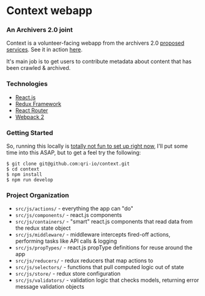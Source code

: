 # Context webapp
### An Archivers 2.0 joint

Context is a volunteer-facing webapp from the archivers 2.0 [proposed services](https://github.com/edgi-govdata-archiving/proposed-services). See it in action [here](https://alpha.archivers.space).

It's main job is to get users to contribute metadata about content that has been crawled & archived.

### Technologies

* [React.js](https://facebook.github.io/react/)
* [Redux Framework](https://redux.js.org/)
* [React Router](https://reacttraining.com/react-router/)
* [Webpack 2](https://webpack.js.org)

### Getting Started

So, running this locally is [totally not fun to set up right now](https://github.com/qri-io/context/issues/13), I'll put some time into this ASAP, but to get a feel try the following:

```shell
$ git clone git@github.com:qri-io/context.git
$ cd context
$ npm install
$ npm run develop
```

### Project Organization

* `src/js/actions/` - everything the app can "do"
* `src/js/components/` - react.js components
* `src/js/containers/` - "smart" react.js components that read data from the redux state object
* `src/js/middleware/` - middleware intercepts fired-off actions, performing tasks like API calls & logging
* `src/js/propTypes/` - react.js propType definitions for reuse around the app
* `src/js/reducers/` - redux reducers that map actions to 
* `src/js/selectors/` - functions that pull computed logic out of state
* `src/js/store/` - redux store configuration
* `src/js/validators/` - validation logic that checks models, returning error message validation objects